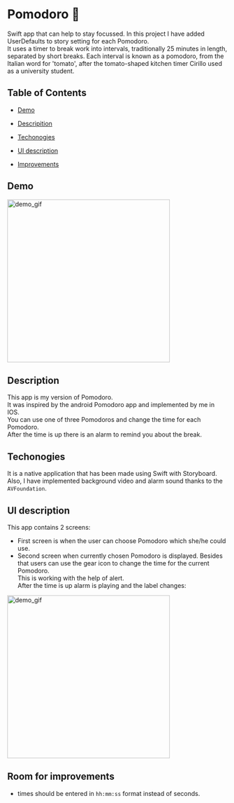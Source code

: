 # Pomodoro 🍅
Swift app that can help to stay focussed. In this project I have added UserDefaults to story setting for each Pomodoro. </br>
It uses a timer to break work into intervals, traditionally 25 minutes in length, separated by short breaks. Each interval is known as a pomodoro, from the Italian word for 'tomato', after the tomato-shaped kitchen timer Cirillo used as a university student.

## Table of Contents

- [Demo](#demo)

- [Descripition](#description)

- [Techonogies](#techonogies)

- [UI description](#ui-description)

- [Improvements](#improvements)

## Demo


<img src="readme_files/DEMO.gif" alt="demo_gif" width="372"/> 

## Description

This app is my version of Pomodoro. </br>
It was inspired by the android Pomodoro app and implemented by me in IOS. </br>
You can use one of three Pomodoros and change the time for each Pomodoro. </br>
After the time is up there is an alarm to remind you about the break. </br>



## Techonogies

It is a native application that has been made using Swift with Storyboard. </br>
Also, I have implemented background video and alarm sound thanks to the `AVFoundation`. </br>



## UI description
This app contains 2 screens: 
- First screen is when the user can choose Pomodoro which she/he could use. 
- Second screen when currently chosen Pomodoro is displayed. 
Besides that users can use the gear icon to change the time for the current Pomodoro. </br>
This is working with the help of alert. </br>
After the time is up alarm is playing and the label changes: </br>

<img src="readme_files/TIMESUP.gif" alt="demo_gif" width="372"/> 

## Room for improvements

- times should be entered in `hh:mm:ss` format instead of seconds.
 
